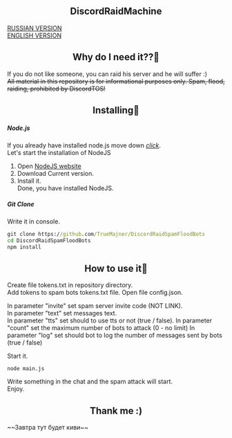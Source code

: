 <h2 align="center">DiscordRaidMachine</h2> 

[RUSSIAN VERSION](https://github.com/TrueMajner/DiscordRaidSpamFloodBots/blob/master/README.md)  
[ENGLISH VERSION](https://github.com/TrueMajner/DiscordRaidSpamFloodBots/blob/master/README-EN.md)  
  
<h2 align="center">Why do I need it??🤔</h2> 

If you do not like someone, you can raid his server and he will suffer :)  
~~All material in this repository is for informational purposes only. Spam, flood, raiding, prohibited by DiscordTOS!~~

<h2 align="center">Installing🔧</h2> 

##### Node.js
If you already have installed node.js move down [*click*](https://github.com/TrueMajner/DiscordRaidSpamFloodBots/blob/master/README.md#git-clone).  
Let's start the installation of NodeJS
1. Open [NodeJS website](https://nodejs.org/en/)  
2. Download Current version.  
3. Install it.  
Done, you have installed NodeJS.

##### Git Clone
Write it in console.
```cmd
git clone https://github.com/TrueMajner/DiscordRaidSpamFloodBots
cd DiscordRaidSpamFloodBots
npm install
```

<h2 align="center">How to use it🏁</h2> 

Create file tokens.txt in repository directory.  
Add tokens to spam bots tokens.txt file.
Open file config.json.  
  
In parameter "invite" set spam server invite code (NOT LINK).  
In parameter "text" set messages text.  
In parameter "tts" set should to use tts or not (true / false).
In parameter "count" set the maximum number of bots to attack (0 - no limit)
In parameter "log" set should bot to log the number of messages sent by bots (true / false)
  
Start it.  
```node
node main.js
```
Write something in the chat and the spam attack will start.  
Enjoy.  

<h2 align="center">Thank me :)</h2> 
~~Завтра тут будет киви~~


